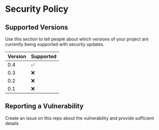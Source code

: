 # Security Policy

## Supported Versions

Use this section to tell people about which versions of your project are
currently being supported with security updates.

| Version | Supported          |
| ------- | ------------------ |
| 0.4     | :white_check_mark: |
| 0.3     | :x:                |
| 0.2     | :x:                |
| 0.1     | :x:                |

## Reporting a Vulnerability
Create an issue on this repo about the vulnerability and provide sufficient details
